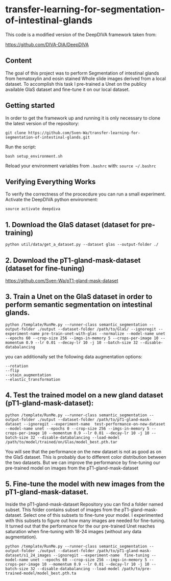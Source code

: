 # transfer-learning-for-segmentation-of-intestinal-glands
This code is a modified version of the DeepDIVA framework taken from:

https://github.com/DIVA-DIA/DeepDIVA

## Content
The goal of this project was to perform Segmentation of intestinal glands from hematoxylin and eosin stained Whole slide images derived from a local dataset. To accomplish this task I pre-trained a Unet on the publicy available GlaS dataset and fine-tune it on our local dataset. 


## Getting started

In order to get the framework up and running it is only necessary to clone the latest version of the repository:

``` shell
git clone https://github.com/Sven-Wa/transfer-learning-for-segmentation-of-intestinal-glands.git
```

Run the script:

``` shell
bash setup_environment.sh
```

Reload your environment variables from `.bashrc` with: `source ~/.bashrc`

## Verifying Everything Works

To verify the correctness of the procecdure you can run a small experiment. Activate the DeepDIVA python environment:

``` shell
source activate deepdiva
```

## 1. Download the GlaS dataset (dataset for pre-training)
``` shell
python util/data/get_a_dataset.py --dataset glas --output-folder ./
```
## 2. Download the pT1-gland-mask-dataset  (dataset for fine-tuning)

https://github.com/Sven-Wa/pT1-gland-mask-dataset


## 3. Train a Unet on the GlaS dataset in order to perform semantic segmentation on intestinal glands.

``` shell
python /template/RunMe.py --runner-class semantic_segmentation --output-folder ./output --dataset-folder /path/to/GlaS/ --ignoregit --experiment-name pre-train-unet-with-glas --normalize --model-name unet --epochs 60 --crop-size 256 --imgs-in-memory 5 --crops-per-image 10 --momentum 0.9 --lr 0.01 --decay-lr 10 -j 10 --batch-size 32 --disable-databalancing
```

you can additionally set the following data augmentation options:
``` shell
--rotation
--flip
--stain_augmentation
--elastic_transformation

```

## 4. Test the trained model on a new gland dataset (pT1-gland-mask-dataset):
```
python /template/RunMe.py --runner-class semantic_segmentation --output-folder ./output --dataset-folder /path/to/pT1-gland-mask-dataset --ignoregit --experiment-name  test-performance-on-new-dataset --model-name unet --epochs 0 --crop-size 256 --imgs-in-memory 5 --crops-per-image 10 --momentum 0.9 --lr 0.01 --decay-lr 10 -j 10 --batch-size 32 --disable-databalancing --load-model /path/to/model/trained/on/Glas/model_best.pth.tar
```
You will see that the performance on the new dataset is not as good as on the  GlaS dataset. This is probably due to different color distribution between the two datasets. But we can improve the performance by fine-tuning our pre-trained model on images from the pT1-gland-mask-dataset

## 5. Fine-tune the model with new images from the pT1-gland-mask-dataset.
Inside the pT1-gland-mask-dataset Repository you can find a folder named subset. This folder contains subset of images from the pT1-gland-mask-dataset. Select one of this subsets to fine-tune your model. I experimented with this subsets to figure out how many images are needed for fine-tuning. It turned out that the performance for the our pre-trained Unet reaches saturation when fine-tuning with 18-24 images (without any data augmentation). 

```
python /template/RunMe.py --runner-class semantic_segmentation --output-folder ./output --dataset-folder /path/to/pT1-gland-mask-dataset/s1_24_images --ignoregit --experiment-name  fine-tuning --model-name unet --epochs 60 --crop-size 256 --imgs-in-memory 5 --crops-per-image 10 --momentum 0.9 --lr 0.01 --decay-lr 10 -j 10 --batch-size 32 --disable-databalancing --load-model /path/to/pre-trained-model/model_best.pth.ta
```



